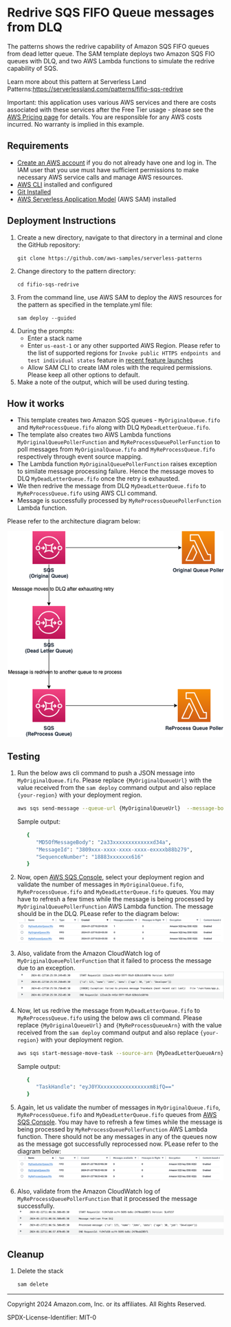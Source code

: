 # Redrive SQS FIFO Queue messages from DLQ 

The patterns shows the redrive capability of Amazon SQS FIFO queues from dead letter queue. The SAM template deploys two Amazon SQS FIO queues with DLQ, and two AWS Lambda functions to simulate the redrive capability of SQS.

Learn more about this pattern at Serverless Land Patterns:https://serverlessland.com/patterns/fifio-sqs-redrive

Important: this application uses various AWS services and there are costs associated with these services after the Free Tier usage - please see the [AWS Pricing page](https://aws.amazon.com/pricing/) for details. You are responsible for any AWS costs incurred. No warranty is implied in this example.

## Requirements

- [Create an AWS account](https://portal.aws.amazon.com/gp/aws/developer/registration/index.html) if you do not already have one and log in. The IAM user that you use must have sufficient permissions to make necessary AWS service calls and manage AWS resources.
- [AWS CLI](https://docs.aws.amazon.com/cli/latest/userguide/install-cliv2.html) installed and configured
- [Git Installed](https://git-scm.com/book/en/v2/Getting-Started-Installing-Git)
- [AWS Serverless Application Model](https://docs.aws.amazon.com/serverless-application-model/latest/developerguide/serverless-sam-cli-install.html) (AWS SAM) installed

## Deployment Instructions

1. Create a new directory, navigate to that directory in a terminal and clone the GitHub repository:
   ```
   git clone https://github.com/aws-samples/serverless-patterns
   ```
2. Change directory to the pattern directory:
   ```
   cd fifio-sqs-redrive
   ```
3. From the command line, use AWS SAM to deploy the AWS resources for the pattern as specified in the template.yml file:
   ```
   sam deploy --guided
   ```
4. During the prompts:
    * Enter a stack name
    * Enter `us-east-1` or any other supported AWS Region. Please refer to the list of supported regions for `Invoke public HTTPS endpoints and test individual states` feature in [recent feature launches](https://docs.aws.amazon.com/step-functions/latest/dg/recent-launches.html) 
    * Allow SAM CLI to create IAM roles with the required permissions. Please keep all other options to default.
5. Make a note of the output, which will be used during testing.

## How it works

* This template creates two Amazon SQS queues - `MyOriginalQueue.fifo` and `MyReProcessQueue.fifo` along with DLQ `MyDeadLetterQueue.fifo`. 
* The template also creates two AWS Lambda functions `MyOriginalQueuePollerFunction` and `MyReProcessQueuePollerFunction` to poll messages from `MyOriginalQueue.fifo` and `MyReProcessQueue.fifo` respectively through event source mapping.
* The Lambda function `MyOriginalQueuePollerFunction` raises exception to similate message processing failure. Hence the message moves to DLQ `MyDeadLetterQueue.fifo` once the retry is exhausted. 
* We then redrive the message from DLQ `MyDeadLetterQueue.fifo` to `MyReProcessQueue.fifo` using AWS CLI command.
* Message is successfully processed by `MyReProcessQueuePollerFunction` Lambda function.


Please refer to the architecture diagram below:

![End to End Architecture](image/architecture.png)

## Testing

1. Run the below aws cli command to push a JSON message into `MyOriginalQueue.fifo`. Please replace `{MyOriginalQueueUrl}` with the value received from the `sam deploy` command output and also replace `{your-region}` with your deployment region.
    ```bash
    aws sqs send-message --queue-url {MyOriginalQueueUrl}  --message-body '{"id":123,"name":"John","data":{"age":30,"job":"Developer"}}' --message-group-id "group1" --region {your-region}
    ```

   Sample output:
   ```bash
      {
         "MD5OfMessageBody": "2a33xxxxxxxxxxxxxd34a",
         "MessageId": "3809xxx-xxxx-xxxx-xxxx-exxxxb88b279",
         "SequenceNumber": "18883xxxxxxx616"
      }
   ```
2. Now, open [AWS SQS Console](https://console.aws.amazon.com/sqs), select your deployment region and validate the number of messages in `MyOriginalQueue.fifo`, `MyReProcessQueue.fifo` and `MyDeadLetterQueue.fifo` queues. You may have to refresh a few times while the message is being processed by `MyOriginalQueuePollerFunction` AWS Lambda function. The message should be in the DLQ. PLease refer to the diagram below:
   ![The message in DLQ](image/msg-in-dlq.png)




3. Also, validate from the Amazon CloudWatch log of `MyOriginalQueuePollerFunction` that it failed to process the message due to an exception.
   ![Lambda processing error](image/lambda-processing-error.png) 



4. Now, let us redrive the message from `MyDeadLetterQueue.fifo` to `MyReProcessQueue.fifo` using the below aws cli command. Please replace `{MyOriginalQueueUrl}` and `{MyReProcessQueueArn}` with the value received from the `sam deploy` command output and also replace `{your-region}` with your deployment region.
    ```bash
    aws sqs start-message-move-task --source-arn {MyDeadLetterQueueArn} --destination-arn {MyReProcessQueueArn} --region {your-region}
    ```

   Sample output:
   ```bash
      {
         "TaskHandle": "eyJ0YXxxxxxxxxxxxxxxxxm8ifQ=="
      }
   ```


5. Again, let us validate the number of messages in `MyOriginalQueue.fifo`, `MyReProcessQueue.fifo` and `MyDeadLetterQueue.fifo` queues from [AWS SQS Console](https://console.aws.amazon.com/sqs). You may have to refresh a few times while the message is being processed by `MyReProcessQueuePollerFunction` AWS Lambda function. There should not be any messages in any of the queues now as the message got successfully reprocessed now. PLease refer to the diagram below:
   ![The message in DLQ](image/all-msg-processed.png)



6. Also, validate from the Amazon CloudWatch log of `MyReProcessQueuePollerFunction` that it processed the message successfully.
   ![Lambda processing error](image/lambda-reprocessed-msg.png) 


## Cleanup


1. Delete the stack
   ```bash
   sam delete
   ```

----
Copyright 2024 Amazon.com, Inc. or its affiliates. All Rights Reserved.

SPDX-License-Identifier: MIT-0
